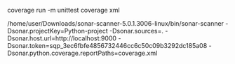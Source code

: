 coverage run -m unittest
coverage xml

/home/user/Downloads/sonar-scanner-5.0.1.3006-linux/bin/sonar-scanner   -Dsonar.projectKey=Python-project   -Dsonar.sources=.   -Dsonar.host.url=http://localhost:9000   -Dsonar.token=sqp_3ec6fbfe4856732446cc6c50c09b3292dc185a08 -Dsonar.python.coverage.reportPaths=coverage.xml